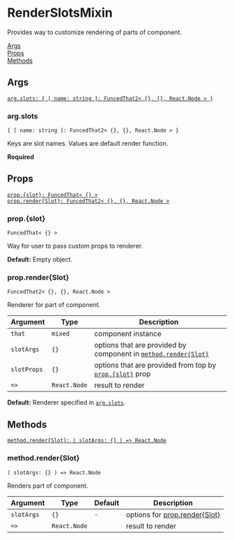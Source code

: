 # RenderSlotsMixin

Provides way to customize rendering of parts of component.

[Args](#args)  
[Props](#props)  
[Methods](#methods)  


## Args

[`arg.slots: { [ name: string ]: FuncedThat2< {}, {}, React.Node > }`](#argslots)  


### arg.slots

`{ [ name: string ]: FuncedThat2< {}, {}, React.Node > }`

Keys are slot names. Values are default render function.

**Required**


## Props

[`prop.{slot}: FuncedThat< {} >`](#propslot)  
[`prop.render{Slot}: FuncedThat2< {}, {}, React.Node >`](#proprenderslot)  


### prop.{slot}

`FuncedThat< {} >`

Way for user to pass custom props to renderer.

**Default:** Empty object.


### prop.render{Slot}

`FuncedThat2< {}, {}, React.Node >`

Renderer for part of component.

| Argument    | Type         | Description                                                                          |
| ----------- | ------------ | ------------------------------------------------------------------------------------ |
| `that`      | `mixed`      | component instance                                                                   |
| `slotArgs`  | `{}`         | options that are provided by component in [`method.render{Slot}`](#methodrenderslot) |
| `slotProps` | `{}`         | options that are provided from top by [`prop.{slot}`](#propslot) prop                |
| `=>`        | `React.Node` | result to render                                                                     |

**Default:** Renderer specified in [`arg.slots`](#argslots).


## Methods

[`method.render{Slot}: ( slotArgs: {} ) => React.Node`](#methodrenderslot)  


### method.render{Slot}

`( slotArgs: {} ) => React.Node`

Renders part of component.

| Argument   | Type         | Default | Description                                      |
| ---------- | ------------ | ------- | ------------------------------------------------ |
| `slotArgs` | `{}`         | `-`     | options for [prop.render{Slot}](#proprenderslot) |
| `=>`       | `React.Node` |         | result to render                                 |
